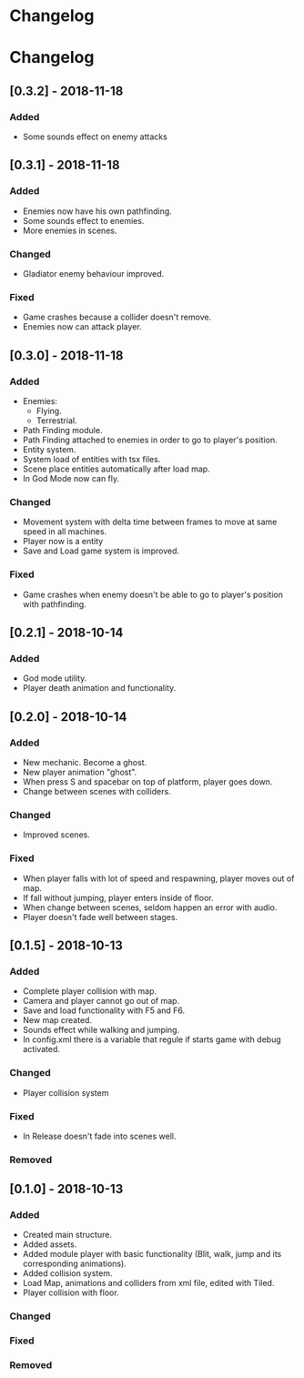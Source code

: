 # Changelog

# Changelog

## [0.3.2] - 2018-11-18
### Added

- Some sounds effect on enemy attacks

## [0.3.1] - 2018-11-18
### Added

- Enemies now have his own pathfinding.
- Some sounds effect to enemies.
- More enemies in scenes.

### Changed

- Gladiator enemy behaviour improved.

### Fixed

- Game crashes because a collider doesn't remove.
- Enemies now can attack player.

## [0.3.0] - 2018-11-18
### Added

- Enemies:
	- Flying.
	- Terrestrial.
- Path Finding module.
- Path Finding attached to enemies in order to go to player's position.
- Entity system.
- System load of entities with tsx files.
- Scene place entities automatically after load map.
- In God Mode now can fly.

### Changed

- Movement system with delta time between frames to move at same speed in all machines.
- Player now is a entity
- Save and Load game system is improved.

### Fixed

- Game crashes when enemy doesn't be able to go to player's position with pathfinding.

## [0.2.1] - 2018-10-14
### Added

- God mode utility.
- Player death animation and functionality.

## [0.2.0] - 2018-10-14
### Added

- New mechanic. Become a ghost.
- New player animation "ghost".
- When press S and spacebar on top of platform, player goes down.
- Change between scenes with colliders.

### Changed

- Improved scenes.

### Fixed

- When player falls with lot of speed and respawning, player moves out of map.
- If fall without jumping, player enters inside of floor.
- When change between scenes, seldom happen an error with audio.
- Player doesn't fade well between stages.

## [0.1.5] - 2018-10-13
### Added

- Complete player collision with map.
- Camera and player cannot go out of map.
- Save and load functionality with F5 and F6.
- New map created.
- Sounds effect while walking and jumping.
- In config.xml there is a variable that regule if starts game with debug activated.

### Changed

- Player collision system

### Fixed

- In Release doesn't fade into scenes well.

### Removed

## [0.1.0] - 2018-10-13
### Added

- Created main structure.
- Added assets.
- Added module player with basic functionality (Blit, walk, jump and its corresponding animations).
- Added collision system.
- Load Map, animations and colliders from xml file, edited with Tiled.
- Player collision with floor.

### Changed

### Fixed

### Removed
